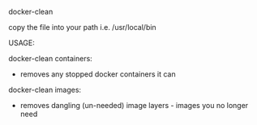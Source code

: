 docker-clean

copy the file into your path i.e. /usr/local/bin

USAGE:

docker-clean containers:

  - removes any stopped docker containers it can

docker-clean images:
  - removes dangling (un-needed) image layers - images you no longer need
